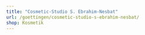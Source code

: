 ```yaml
---
title: "Cosmetic-Studio S. Ebrahim-Nesbat"
url: /goettingen/cosmetic-studio-s-ebrahim-nesbat/
shop: Kosmetik
---
```

